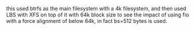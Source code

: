 this used btrfs as the main filesystem with a 4k filesystem, and then used
LBS with XFS on top of it with 64k block size to see the impact of using
fio with a force alignment of below 64k, in fact bs=512 bytes is used.
